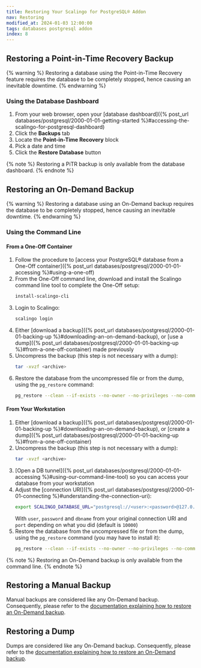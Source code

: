 ```yaml
---
title: Restoring Your Scalingo for PostgreSQL® Addon
nav: Restoring
modified_at: 2024-01-03 12:00:00
tags: databases postgresql addon
index: 8
---
```



## Restoring a Point-in-Time Recovery Backup

{% warning %}
Restoring a database using the Point-in-Time Recovery feature requires the
database to be completely stopped, hence causing an inevitable downtime.
{% endwarning %}

### Using the Database Dashboard

1. From your web browser, open your [database dashboard]({% post_url databases/postgresql/2000-01-01-getting-started %}#accessing-the-scalingo-for-postgresql-dashboard)
2. Click the **Backups** tab
3. Locate the **Point-in-Time Recovery** block
4. Pick a date and time
5. Click the **Restore Database** button

{% note %}
Restoring a PiTR backup is only available from the database dashboard.
{% endnote %}


## Restoring an On-Demand Backup

{% warning %}
Restoring a database using an On-Demand backup requires the database to be
completely stopped, hence causing an inevitable downtime.
{% endwarning %}

### Using the Command Line

#### From a One-Off Container

1. Follow the procedure to [access your PostgreSQL® database from a One-Off
   container]({% post_url databases/postgresql/2000-01-01-accessing %}#using-a-one-off)
2. From the One-Off command line, download and install the Scalingo command
   line tool to complete the One-Off setup:
   ```bash
   install-scalingo-cli
   ```
3. Login to Scalingo:
   ```bash
   scalingo login
   ```
4. Either [download a backup]({% post_url databases/postgresql/2000-01-01-backing-up %}#downloading-an-on-demand-backup),
   or [use a dump]({% post_url databases/postgresql/2000-01-01-backing-up %}#from-a-one-off-container)
   made previously
5. Uncompress the backup (this step is not necessary with a dump):
   ```bash
   tar -xvzf <archive>
   ```
6. Restore the database from the uncompressed file or from the dump, using the
   `pg_restore` command:
   ```bash
   pg_restore --clean --if-exists --no-owner --no-privileges --no-comments --dbname "${SCALINGO_POSTGRESQL_URL}" <dump_file>
   ```

#### From Your Workstation

1. Either [download a backup]({% post_url databases/postgresql/2000-01-01-backing-up %}#downloading-an-on-demand-backup),
   or [create a dump]({% post_url databases/postgresql/2000-01-01-backing-up %}#from-a-one-off-container)
2. Uncompress the backup (this step is not necessary with a dump):
   ```bash
   tar -xvzf <archive>
   ```
3. [Open a DB tunnel]({% post_url databases/postgresql/2000-01-01-accessing %}#using-our-command-line-tool)
   so you can access your database from your workstation
4. Adjust the [connection URI]({% post_url databases/postgresql/2000-01-01-connecting %}#understanding-the-connection-uri):
   ```bash
   export SCALINGO_DATABASE_URL="postgresql://<user>:<password>@127.0.0.1:<port>/<dbname>"
   ```
   With `user`, `password` and `dbname` from your original connection URI and
   `port` depending on what you did (default is `10000`)
5. Restore the database from the uncompressed file or from the dump, using the
   `pg_restore` command (you may have to install it):
   ```bash
   pg_restore --clean --if-exists --no-owner --no-privileges --no-comments --dbname "${SCALINGO_DATABASE_URL}" <dump_file>
   ```

{% note %}
Restoring an On-Demand backup is only available from the command line.
{% endnote %}


## Restoring a Manual Backup

Manual backups are considered like any On-Demand backup. Consequently, please
refer to the [documentation explaining how to restore an On-Demand backup](#restoring-an-on-demand-backup).


## Restoring a Dump

Dumps are considered like any On-Demand backup. Consequently, please refer to
the [documentation explaining how to restore an On-Demand backup](#restoring-an-on-demand-backup).
